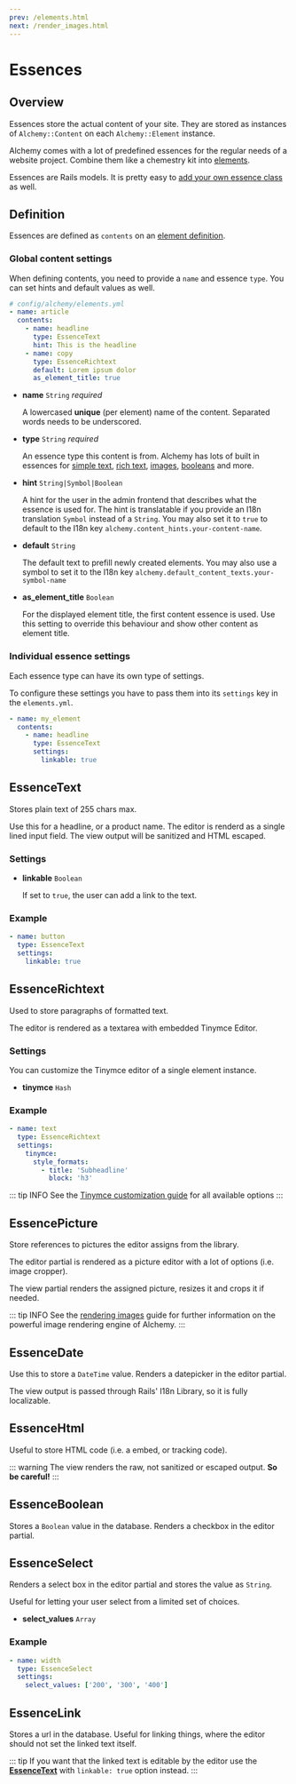 ```yaml
---
prev: /elements.html
next: /render_images.html
---
```


# Essences

## Overview

Essences store the actual content of your site. They are stored as instances of `Alchemy::Content` on each `Alchemy::Element` instance.

Alchemy comes with a lot of predefined essences for the regular needs of a website project. Combine them like a chemestry kit into [elements](/elements.html).

Essences are Rails models. It is pretty easy to [add your own essence class](/create_essences.html) as well.

## Definition

Essences are defined as `contents` on an [element definition](/elements.html#defining-elements).

### Global content settings

When defining contents, you need to provide a `name` and essence `type`. You can set hints and default values as well.

~~~ yaml
# config/alchemy/elements.yml
- name: article
  contents:
    - name: headline
      type: EssenceText
      hint: This is the headline
    - name: copy
      type: EssenceRichtext
      default: Lorem ipsum dolor
      as_element_title: true
~~~

* **name** `String` _required_

  A lowercased **unique** (per element) name of the content. Separated words needs to be underscored.

* **type** `String` _required_

  An essence type this content is from. Alchemy has lots of built in essences for [simple text](#essencetext), [rich text](#essencerichtext), [images](#essencepicture), [booleans](#essenceboolean) and more.

* **hint** `String|Symbol|Boolean`

  A hint for the user in the admin frontend that describes what the essence is used for. The hint is translatable if you provide an I18n translation `Symbol` instead of a `String`. You may also set it to `true` to default to the I18n key `alchemy.content_hints.your-content-name`.

* **default** `String`

  The default text to prefill newly created elements. You may also use a symbol to set it to the I18n key `alchemy.default_content_texts.your-symbol-name`

* **as_element_title** `Boolean`

  For the displayed element title, the first content essence is used. Use this setting to override this behaviour and show other content as element title.

### Individual essence settings

Each essence type can have its own type of settings.

To configure these settings you have to pass them into its `settings` key in the `elements.yml`.

~~~ yaml {5-6}
- name: my_element
  contents:
    - name: headline
      type: EssenceText
      settings:
        linkable: true
~~~

## EssenceText

Stores plain text of 255 chars max.

Use this for a headline, or a product name. The editor is renderd as a single lined input field. The view output will be sanitized and HTML escaped.

### Settings


* **linkable** `Boolean`

  If set to `true`, the user can add a link to the text.

### Example

~~~ yaml
- name: button
  type: EssenceText
  settings:
    linkable: true
~~~

## EssenceRichtext

Used to store paragraphs of formatted text.

The editor is rendered as a textarea with embedded Tinymce Editor.

### Settings

You can customize the Tinymce editor of a single element instance.

* **tinymce** `Hash`

### Example

~~~ yaml
- name: text
  type: EssenceRichtext
  settings:
    tinymce:
      style_formats:
        - title: 'Subheadline'
          block: 'h3'
~~~

::: tip INFO
See the [Tinymce customization guide](customize_tinymce.html) for all available options
:::

## EssencePicture

Store references to pictures the editor assigns from the library.

The editor partial is rendered as a picture editor with a lot of options (i.e. image cropper).

The view partial renders the assigned picture, resizes it and crops it if needed.

::: tip INFO
See the [rendering images](render_images.html) guide for further information on the powerful image rendering engine of Alchemy.
:::

## EssenceDate

Use this to store a `DateTime` value. Renders a datepicker in the editor partial.

The view output is passed through Rails' I18n Library, so it is fully localizable.

## EssenceHtml

Useful to store HTML code (i.e. a embed, or tracking code).

::: warning
The view renders the raw, not sanitized or escaped output.
**So be careful!**
:::

## EssenceBoolean

Stores a `Boolean` value in the database. Renders a checkbox in the editor partial.

## EssenceSelect

Renders a select box in the editor partial and stores the value as `String`.

Useful for letting your user select from a limited set of choices.

* **select_values** `Array`

### Example

~~~ yaml
- name: width
  type: EssenceSelect
  settings:
    select_values: ['200', '300', '400']
~~~

## EssenceLink

Stores a url in the database. Useful for linking things, where the editor should not set the linked text itself.

::: tip
If you want that the linked text is editable by the editor use the [**EssenceText**](#essencetext) with `linkable: true` option instead.
:::
